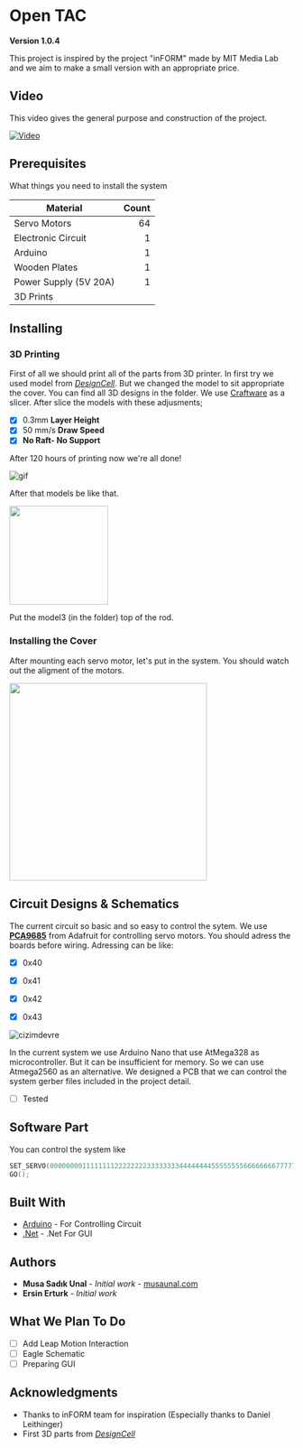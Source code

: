 # Open TAC

**Version 1.0.4**

This project is inspired by the project "inFORM" made by MIT Media Lab and we aim to make a small version with an appropriate price.


## Video

This video gives the general purpose and construction of the project.

[![Video](https://img.youtube.com/vi/bSxOIqRPzkY/hqdefault.jpg)](https://www.youtube.com/watch?v=bSxOIqRPzkY&t=8s)

## Prerequisites

What things you need to install the system


| Material      | Count  |
| ------------- | -----:|
| Servo Motors       |   64 |
| Electronic Circuit |    1 |
| Arduino            |    1 |
| Wooden Plates      |    1 |
| Power Supply (5V 20A)      |    1 |
| 3D Prints           |   |

## Installing

### 3D Printing
First of all we should print all of the parts from 3D printer. In first try we used model from [*DesignCell*](https://www.thingiverse.com/thing:2038205). But we changed the model to sit appropriate the cover.
You can find all 3D designs in the folder. We use [Craftware](https://craftunique.com/craftware/) as a slicer. After slice the models with these adjusments;

- [x] 0.3mm **Layer Height** 
- [x] 50 mm/s **Draw Speed**
- [x] **No Raft- No Support**

After 120 hours of printing now we're all done!

![gif](https://user-images.githubusercontent.com/19881231/38439608-eff2dbaa-39e6-11e8-8c91-3427f27b1e2d.gif)

After that models be like that.


<img src="https://user-images.githubusercontent.com/19881231/38439678-3630071e-39e7-11e8-8590-b550e2a29c3c.jpg" width="175">


Put the model3 (in the folder) top of the rod.

### Installing the Cover

After mounting each servo motor, let's put in the system. You should watch out the aligment of the motors.


<img src="https://user-images.githubusercontent.com/19881231/38440121-fba48744-39e8-11e8-9872-40d301a83627.jpg" width="350">


## Circuit Designs & Schematics

The current circuit so basic and so easy to control the sytem. We use [**PCA9685**](https://www.adafruit.com/product/815) from Adafruit for controlling servo motors. You should adress the boards before wiring. Adressing can be like:

- [x] 0x40
- [x] 0x41
- [x] 0x42
- [x] 0x43


![cizimdevre](https://user-images.githubusercontent.com/19881231/38440563-82fbccce-39ea-11e8-8d62-82ee6ca1d86f.JPG)

In the current system we use Arduino Nano that use AtMega328 as microcontroller. But it can be insufficient for memory. So we can
use Atmega2560 as an alternative. We designed a PCB that we can control the system gerber files included in the project detail.

- [ ] Tested

## Software Part
You can control the system like
```c++
SET_SERVO(0000000011111111222222223333333344444444555555556666666677777777);
GO();
```
## Built With

* [Arduino](https://www.arduino.cc/) - For Controlling Circuit
* [.Net](https://docs.microsoft.com/en-gb/dotnet/csharp/programming-guide/) - .Net For GUI

## Authors

* **Musa Sadık Unal** - *Initial work* - [musaunal.com](http://www.musaunal.com/)
* **Ersin Erturk** - *Initial work*

## What We Plan To Do

- [ ] Add Leap Motion Interaction
- [ ] Eagle Schematic 
- [ ] Preparing GUI

## Acknowledgments

* Thanks to inFORM team for inspiration  (Especially thanks to Daniel Leithinger)
* First 3D parts from [*DesignCell*](https://www.thingiverse.com/thing:2038205) 

